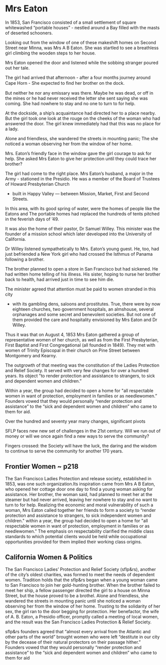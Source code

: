 # Mrs Eaton

In 1853, San Francisco consisted of a small settlement of square whitewashed “portable houses” - nestled around a Bay filled with the masts of deserted schooners.

Looking out from the window of one of these makeshift homes on Second Street near Minna, was Mrs A B Eaton. She was startled to see a breathless girl climbing the wooden steps to her house.

Mrs Eaton opened the door and listened while the sobbing stranger poured out her tale.

The girl had arrived that afternoon - after a four months journey around Cape Horn - She expected to ﬁnd her brother on the dock.

But neither he nor any emissary was there. Maybe he was dead, or off in the mines or he had never received the letter she sent saying she was coming.
She had nowhere to stay and no one to turn to for help.

At the dockside, a ship’s acquaintance had directed her to a place nearby.
But the girl took one look at the rouge on the cheeks of the woman who had answered the door.
The girl knew immediately had that this was no place for a lady.

Alone and friendless, she wandered the streets in mounting panic;
The she noticed a woman observing her from the window of her home.

Mrs. Eaton’s friendly face in the window gave the girl courage to ask for help.
She asked Mrs Eaton to give her protection until they could trace her brother?

The girl had come to the right place. Mrs Eaton’s husband, a major in the Army - stationed in the Presidio.
He was a member of the Board of Trustees of Howard Presbyterian Church
- built in Happy Valley — between Mission, Market, First and Second Streets.

In this area, with its good spring of water, were the homes of people like the Eatons and
The portable homes had replaced the hundreds of tents pitched in the feverish days of ’49.

It was also the home of their pastor, Dr Samuel Willey. This minister was the founder of a mission school which later developed into the University of California.

Dr Willey listened sympathetically to Mrs. Eaton’s young guest.
He, too, had just befriended a New York girl who had crossed the Isthmus of Panama following a brother.

The brother planned to open a store in San Francisco but had sickened.
He had written home telling of his illness.
His sister, hoping to nurse her brother back to health,
had arrived just in time to see him die.

The minister agreed that attention must be paid to women stranded in this city
- with its gambling dens, saloons and prostitutes.
True, there were by now eighteen churches, two government hospitals, an almshouse, several orphanages and some secret and benevolent societies.
But not one of them provided the care and hospitality envisioned by Mrs Eaton and Dr Willey.

Thus it was that on August 4, 1853 Mrs Eaton gathered a group of representative women of her church, as well as from the First Presbyterian, First Baptist and First Congregational (all founded in 1849). They met with women of Trinity Episcopal in their church on Pine Street between Montgomery and Kearny.

The outgrowth of that meeting was the constitution of the Ladies Protection and Relief Society.
It served with very few changes for over a hundred years. Its object "to render protection and assistance to strangers, to sick and dependent women and children.”

Within a year, the group had decided to open a home for "all respectable women in want of protection, employment in families or as needlewomen.” Founders vowed that they would personally “render protection and assistance” to the “sick and dependent women and children” who came to them for aid.

Over the hundred and seventy year many changes, significant pivots

SFLP faces new new set of challenges in the 21st century.
Will we run out of money or will we once again find a new ways to serve the community?

Fingers crossed: the Society will have the luck, the daring and the wisdom to continue to serve the community for another 170 years.


 ## Frontier Women ~ p218

The San Francisco Ladies Protection and release society, established in 1853, was one such organization.Its inspiration came from Mrs A B Eaton, who opened her cottage door one day to find a young woman asking for assistance. Her brother, the woman said, had planned to meet her at the steamer but had never arrived, leaving her nowhere to stay and no want to turn to for help. Realizing the economic and moral vulnerability of such a woman, Mrs Eaton called together her friends to form a society to “render protection and assistance to strangers, to sick independent women and children." within a year, the group had decided to open a home for "all respectable women in want of protection, employment in families or as needlewomen.” The emphasis on respectability clarified the middle class standards to which potential clients would be held while occupational opportunities provided for them implied their working class origins.

## California Women & Politics

The San Francisco Ladies’ Protection and Relief Society (sflp&rs), another of the city’s oldest charities, was formed to meet the needs of
dependent women. Tradition holds that the sflp&rs began when a young woman came to San Francisco to join her gold-hunting brother. When the brother failed to meet her ship, a fellow passenger directed the girl to a house on Minna Street, but the house proved to be a brothel. Alone and friendless, she wandered the streets in mounting panic until she noticed a woman observing her from the window of her home. Trusting to the solidarity of her sex, the girl ran to the door begging for protection. Her benefactor, the wife of A. B. Eaton, a Presidio officer, promptly called a meeting of local women, and the result was the San Francisco Ladies Protection & Relief Society.

 sflp&rs founders agreed that “almost every arrival from the Atlantic and other parts of the world” brought women who were left “destitute in our city by the decease of their natural protectors on their passage hither.” Founders vowed that they would personally “render protection and assistance” to the “sick and dependent women and children” who
came to them for aid

